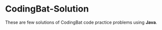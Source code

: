 # CodingBat-Solution
These are few solutions of CodingBat code practice problems using <b>Java</b>.

